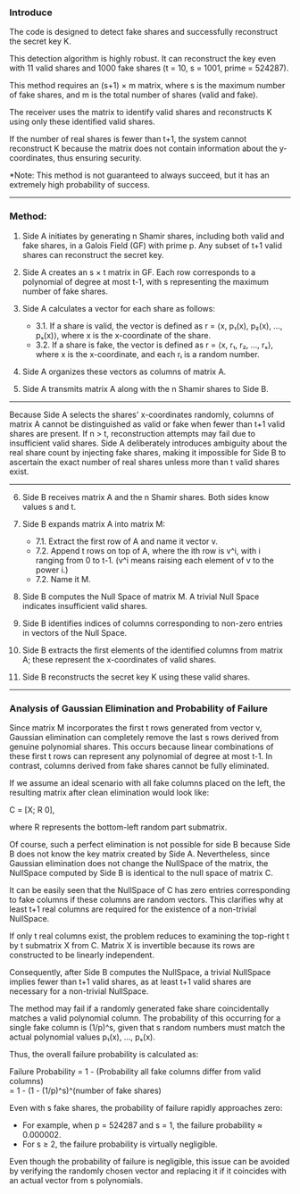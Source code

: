 ### Introduce

The code is designed to detect fake shares and successfully reconstruct the secret key K.

This detection algorithm is highly robust. It can reconstruct the key even with 11 valid shares and 1000 fake shares (t = 10, s = 1001, prime = 524287).

This method requires an (s+1) × m matrix, where s is the maximum number of fake shares, and m is the total number of shares (valid and fake).

The receiver uses the matrix to identify valid shares and reconstructs K using only these identified valid shares.

If the number of real shares is fewer than t+1, the system cannot reconstruct K because the matrix does not contain information about the y-coordinates, thus ensuring security.

*Note: This method is not guaranteed to always succeed, but it has an extremely high probability of success.

---

### Method:

1. Side A initiates by generating n Shamir shares, including both valid and fake shares, in a Galois Field (GF) with prime p. Any subset of t+1 valid shares can reconstruct the secret key.

2. Side A creates an s × t matrix in GF. Each row corresponds to a polynomial of degree at most t-1, with s representing the maximum number of fake shares.

3. Side A calculates a vector for each share as follows:
   - 3.1. If a share is valid, the vector is defined as r = ⟨x, p₁(x), p₂(x), …, pₛ(x)⟩, where x is the x-coordinate of the share.
   - 3.2. If a share is fake, the vector is defined as r = ⟨x, r₁, r₂, …, rₛ⟩, where x is the x-coordinate, and each rᵢ is a random number.

4. Side A organizes these vectors as columns of matrix A.

5. Side A transmits matrix A along with the n Shamir shares to Side B.

---

Because Side A selects the shares' x-coordinates randomly, columns of matrix A cannot be distinguished as valid or fake when fewer than t+1 valid shares are present. If n > t, reconstruction attempts may fail due to insufficient valid shares. Side A deliberately introduces ambiguity about the real share count by injecting fake shares, making it impossible for Side B to ascertain the exact number of real shares unless more than t valid shares exist.

---

6. Side B receives matrix A and the n Shamir shares. Both sides know values s and t.

7. Side B expands matrix A into matrix M:
   - 7.1. Extract the first row of A and name it vector v.
   - 7.2. Append t rows on top of A, where the ith row is v^i, with i ranging from 0 to t-1. (v^i means raising each element of v to the power i.)
   - 7.2. Name it M.

8. Side B computes the Null Space of matrix M. A trivial Null Space indicates insufficient valid shares.

9. Side B identifies indices of columns corresponding to non-zero entries in vectors of the Null Space.

10. Side B extracts the first elements of the identified columns from matrix A; these represent the x-coordinates of valid shares.

11. Side B reconstructs the secret key K using these valid shares.

---

### Analysis of Gaussian Elimination and Probability of Failure

Since matrix M incorporates the first t rows generated from vector v, Gaussian elimination can completely remove the last s rows derived from genuine polynomial shares. This occurs because linear combinations of these first t rows can represent any polynomial of degree at most t-1. In contrast, columns derived from fake shares cannot be fully eliminated.

If we assume an ideal scenario with all fake columns placed on the left, the resulting matrix after clean elimination would look like:

C = [X; R 0],

where R represents the bottom-left random part submatrix.

Of course, such a perfect elimination is not possible for side B because Side B does not know the key matrix created by Side A. Nevertheless, since Gaussian elimination does not change the NullSpace of the matrix, the NullSpace computed by Side B is identical to the null space of matrix C.

It can be easily seen that the NullSpace of C has zero entries corresponding to fake columns if these columns are random vectors. This clarifies why at least t+1 real columns are required for the existence of a non-trivial NullSpace.

If only t real columns exist, the problem reduces to examining the top-right t by t submatrix X from C. Matrix X is invertible because its rows are constructed to be linearly independent.

Consequently, after Side B computes the NullSpace, a trivial NullSpace implies fewer than t+1 valid shares, as at least t+1 valid shares are necessary for a non-trivial NullSpace.



The method may fail if a randomly generated fake share coincidentally matches a valid polynomial column. The probability of this occurring for a single fake column is (1/p)^s, given that s random numbers must match the actual polynomial values p₁(x), ..., pₛ(x).

Thus, the overall failure probability is calculated as:

Failure Probability = 1 - (Probability all fake columns differ from valid columns)  
= 1 - (1 - (1/p)^s)^(number of fake shares)

Even with s fake shares, the probability of failure rapidly approaches zero:
- For example, when p = 524287 and s = 1, the failure probability ≈ 0.000002.
- For s ≥ 2, the failure probability is virtually negligible.

Even though the probability of failure is negligible, this issue can be avoided by verifying the randomly chosen vector and replacing it if it coincides with an actual vector from s polynomials.
